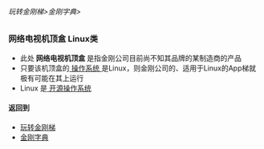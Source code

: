 ###### 玩转金刚梯>金刚字典>
### 网络电视机顶盒 Linux类

- 此处<strong> 网络电视机顶盒 </strong>是指金刚公司目前尚不知其品牌的某制造商的产品
- 只要该机顶盒的[ 操作系统 ](https://github.com/a2zitpro/web/blob/master/LadderFree/kkDictionary/OS.md)是Linux，则金刚公司的、适用于Linux的App梯就极有可能在其上运行
- Linux 是[ 开源操作系统 ](https://github.com/a2zitpro/web/blob/master/LadderFree/kkDictionary/OS_OpenSourceOS.md)



#### 返回到
- [玩转金刚梯](https://github.com/a2zitpro/web/blob/master/LadderFree/A.md)
- [金刚字典](https://github.com/a2zitpro/web/blob/master/LadderFree/kkDictionary/KKDictionary.md)



